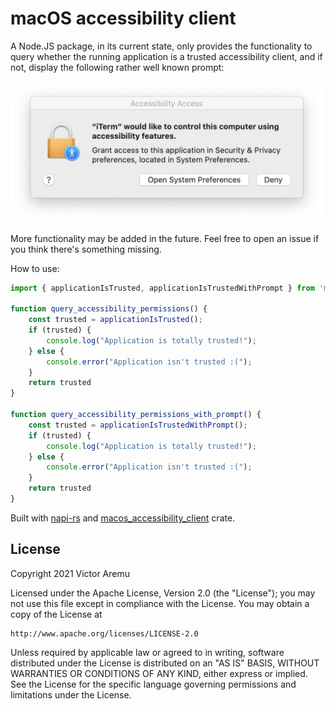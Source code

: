 # macOS accessibility client

A Node.JS package, in its current state, only provides the functionality to query whether the running application is a trusted accessibility client, and if not, display the following rather well known prompt:

<img src="doc/prompt.png" alt="Screenshot of macOS accessibility prompt" width="500">

More functionality may be added in the future. Feel free to open an issue if you think there's something missing.

How to use:

```js
import { applicationIsTrusted, applicationIsTrustedWithPrompt } from 'macos_accessibility_client'

function query_accessibility_permissions() {
    const trusted = applicationIsTrusted();
    if (trusted) {
        console.log("Application is totally trusted!");
    } else {
        console.error("Application isn't trusted :(");
    }
    return trusted
}

function query_accessibility_permissions_with_prompt() {
    const trusted = applicationIsTrustedWithPrompt();
    if (trusted) {
        console.log("Application is totally trusted!");
    } else {
        console.error("Application isn't trusted :(");
    }
    return trusted
}
```

Built with [napi-rs](https://napi.rs/) and [macos_accessibility_client](https://github.com/next-slide-please/macos-accessibility-client) crate.

## License

Copyright 2021 Victor Aremu

Licensed under the Apache License, Version 2.0 (the "License");
you may not use this file except in compliance with the License.
You may obtain a copy of the License at

    http://www.apache.org/licenses/LICENSE-2.0

Unless required by applicable law or agreed to in writing, software
distributed under the License is distributed on an "AS IS" BASIS,
WITHOUT WARRANTIES OR CONDITIONS OF ANY KIND, either express or implied.
See the License for the specific language governing permissions and
limitations under the License.
